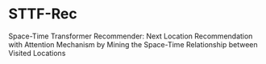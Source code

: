 # STTF-Rec
Space-Time Transformer Recommender: Next Location Recommendation with Attention Mechanism by Mining the Space-Time Relationship between Visited Locations
